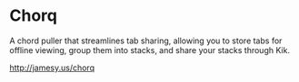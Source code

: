 # Chorq
A chord puller that streamlines tab sharing, allowing you to store tabs for offline viewing, group them into stacks, and share your stacks through Kik.

http://jamesy.us/chorq
